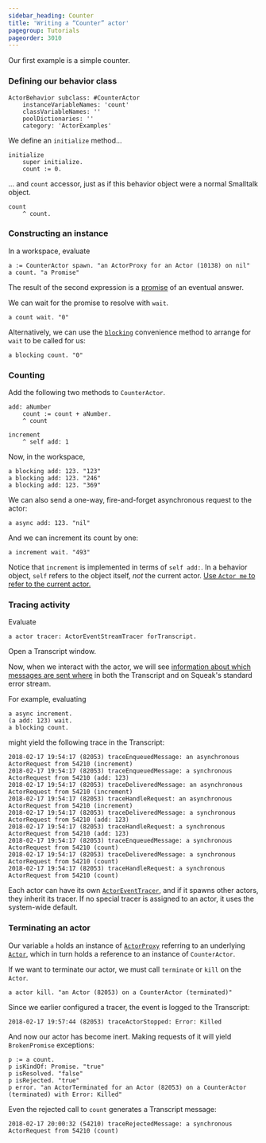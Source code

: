 ```yaml
---
sidebar_heading: Counter
title: 'Writing a “Counter” actor'
pagegroup: Tutorials
pageorder: 3010
---
```


Our first example is a simple counter.

### Defining our behavior class

```smalltalk
ActorBehavior subclass: #CounterActor
    instanceVariableNames: 'count'
    classVariableNames: ''
    poolDictionaries: ''
    category: 'ActorExamples'
```

We define an `initialize` method...

```smalltalk
initialize
    super initialize.
    count := 0.
```

... and `count` accessor, just as if this behavior object were a
normal Smalltalk object.

```smalltalk
count
    ^ count.
```

### Constructing an instance

In a workspace, evaluate

```smalltalk
a := CounterActor spawn. "an ActorProxy for an Actor (10138) on nil"
a count. "a Promise"
```

The result of the second expression is a [promise](promises.html) of
an eventual answer.

We can wait for the promise to resolve with `wait`.

```
a count wait. "0"
```

Alternatively, we can use the [`blocking`](proxies.html#blocking-rpc)
convenience method to arrange for `wait` to be called for us:

```
a blocking count. "0"
```

### Counting

Add the following two methods to `CounterActor`.

```smalltalk
add: aNumber
    count := count + aNumber.
    ^ count
```
```smalltalk
increment
    ^ self add: 1
```

Now, in the workspace,

```smalltalk
a blocking add: 123. "123"
a blocking add: 123. "246"
a blocking add: 123. "369"
```

We can also send a one-way, fire-and-forget asynchronous request to the actor:

```smalltalk
a async add: 123. "nil"
```

And we can increment its count by one:

```smalltalk
a increment wait. "493"
```

Notice that `increment` is implemented in terms of `self add:`. In a
behavior object, `self` refers to the object itself, *not* the current
actor.
[Use `Actor me` to refer to the current actor.](processes.html#implementing-a-behavior)

### Tracing activity

Evaluate

```smalltalk
a actor tracer: ActorEventStreamTracer forTranscript.
```

Open a Transcript window.

Now, when we interact with the actor, we will see
[information about which messages are sent where](tracing.html) in
both the Transcript and on Squeak's standard error stream.

For example, evaluating

```smalltalk
a async increment.
(a add: 123) wait.
a blocking count.
```

might yield the following trace in the Transcript:

```
2018-02-17 19:54:17 (82053) traceEnqueuedMessage: an asynchronous ActorRequest from 54210 (increment)
2018-02-17 19:54:17 (82053) traceEnqueuedMessage: a synchronous ActorRequest from 54210 (add: 123)
2018-02-17 19:54:17 (82053) traceDeliveredMessage: an asynchronous ActorRequest from 54210 (increment)
2018-02-17 19:54:17 (82053) traceHandleRequest: an asynchronous ActorRequest from 54210 (increment)
2018-02-17 19:54:17 (82053) traceDeliveredMessage: a synchronous ActorRequest from 54210 (add: 123)
2018-02-17 19:54:17 (82053) traceHandleRequest: a synchronous ActorRequest from 54210 (add: 123)
2018-02-17 19:54:17 (82053) traceEnqueuedMessage: a synchronous ActorRequest from 54210 (count)
2018-02-17 19:54:17 (82053) traceDeliveredMessage: a synchronous ActorRequest from 54210 (count)
2018-02-17 19:54:17 (82053) traceHandleRequest: a synchronous ActorRequest from 54210 (count)
```

Each actor can have its own [`ActorEventTracer`](tracing.html), and if
it spawns other actors, they inherit its tracer. If no special tracer
is assigned to an actor, it uses the system-wide default.

### Terminating an actor

Our variable `a` holds an instance of [`ActorProxy`](proxies.html)
referring to an underlying [`Actor`](processes.html), which in turn
holds a reference to an instance of `CounterActor`.

If we want to terminate our actor, we must call `terminate` or `kill`
on the `Actor`.

```smalltalk
a actor kill. "an Actor (82053) on a CounterActor (terminated)"
```

Since we earlier configured a tracer, the event is logged to the
Transcript:

```
2018-02-17 19:57:44 (82053) traceActorStopped: Error: Killed
```

And now our actor has become inert. Making requests of it will yield
`BrokenPromise` exceptions:

```smalltalk
p := a count.
p isKindOf: Promise. "true"
p isResolved. "false"
p isRejected. "true"
p error. "an ActorTerminated for an Actor (82053) on a CounterActor (terminated) with Error: Killed"
```

Even the rejected call to `count` generates a Transcript message:

```
2018-02-17 20:00:32 (54210) traceRejectedMessage: a synchronous ActorRequest from 54210 (count)
```
